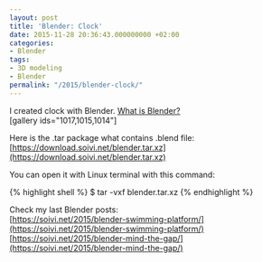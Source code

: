 ```yaml
---
layout: post
title: 'Blender: Clock'
date: 2015-11-28 20:36:43.000000000 +02:00
categories:
- Blender
tags:
- 3D modeling
- Blender
permalink: "/2015/blender-clock/"
---
```

I created clock with Blender. [What is Blender?](https://www.blender.org/)  
[gallery ids="1017,1015,1014"]

Here is the .tar package what contains .blend file:  
[https://download.soivi.net/blender.tar.xz](https://download.soivi.net/blender.tar.xz)

You can open it with Linux terminal with this command:

{% highlight shell %}
$ tar -vxf blender.tar.xz
{% endhighlight %}

Check my last Blender posts:  
[https://soivi.net/2015/blender-swimming-platform/](https://soivi.net/2015/blender-swimming-platform/)  
[https://soivi.net/2015/blender-mind-the-gap/](https://soivi.net/2015/blender-mind-the-gap/)